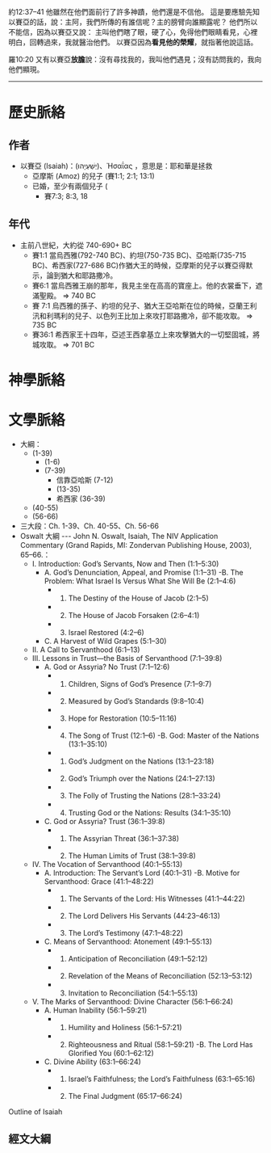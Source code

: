 約12:37–41 他雖然在他們面前行了許多神蹟，他們還是不信他。 這是要應驗先知以賽亞的話，說：主阿，我們所傳的有誰信呢？主的膀臂向誰顯露呢？ 他們所以不能信，因為以賽亞又說： 主叫他們瞎了眼，硬了心，免得他們眼睛看見，心裡明白，回轉過來，我就醫治他們。 以賽亞因為**看見他的榮耀**，就指著他說這話。 

羅10:20 又有以賽亞**放膽**說：沒有尋找我的，我叫他們遇見；沒有訪問我的，我向他們顯現。 

---

# 歷史脈絡
## 作者
- 以賽亞 (Isaiah)：(יְשַׁעְיָהוּ)、Ἠσαΐας ，意思是：耶和華是拯救
	- 亞摩斯 (Amoz) 的兒子 (賽1:1; 2:1; 13:1)
	- 已婚，至少有兩個兒子 (
		- 賽7:3; 8:3, 18

## 年代
- 主前八世紀，大約從 740-690+ BC
	- 賽1:1 當烏西雅(792-740 BC)、約坦(750-735 BC)、亞哈斯(735-715 BC)、希西家(727-686 BC)作猶大王的時候，亞摩斯的兒子以賽亞得默示，論到猶大和耶路撒冷。
	- 賽6:1 當烏西雅王崩的那年，我見主坐在高高的寶座上。他的衣裳垂下，遮滿聖殿。 => 740 BC
	- 賽 7:1 烏西雅的孫子、約坦的兒子、猶大王亞哈斯在位的時候，亞蘭王利汛和利瑪利的兒子、以色列王比加上來攻打耶路撒冷，卻不能攻取。 => 735 BC
	- 賽36:1 希西家王十四年，亞述王西拿基立上來攻擊猶大的一切堅固城，將城攻取。 => 701 BC


# 神學脈絡
# 文學脈絡
- 大綱：
	- (1-39)
		- (1-6)
		- (7-39)
			- 信靠亞哈斯 (7-12)
			- (13-35)
			- 希西家 (36-39)
	- (40-55)
	- (56-66)
- 三大段：Ch. 1-39、Ch. 40-55、Ch. 56-66
-  Oswalt 大綱 --- John N. Oswalt, Isaiah, The NIV Application Commentary (Grand Rapids, MI: Zondervan Publishing House, 2003), 65–66.：
	- I. Introduction: God’s Servants, Now and Then (1:1–5:30)
		- A. God’s Denunciation, Appeal, and Promise (1:1–31)
		-B. The Problem: What Israel Is Versus What She Will Be (2:1–4:6)
			- 1. The Destiny of the House of Jacob (2:1–5)
			- 2. The House of Jacob Forsaken (2:6–4:1)
			- 3. Israel Restored (4:2–6)
		- C. A Harvest of Wild Grapes (5:1–30)
	- II. A Call to Servanthood (6:1–13)
	- III. Lessons in Trust—the Basis of Servanthood (7:1–39:8)
		- A. God or Assyria? No Trust (7:1–12:6)
			- 1. Children, Signs of God’s Presence (7:1–9:7)
			- 2. Measured by God’s Standards (9:8–10:4)
			- 3. Hope for Restoration (10:5–11:16)
			- 4. The Song of Trust (12:1–6)
		-B. God: Master of the Nations (13:1–35:10)
			- 1. God’s Judgment on the Nations (13:1–23:18)
			- 2. God’s Triumph over the Nations (24:1–27:13)
			- 3. The Folly of Trusting the Nations (28:1–33:24)
			- 4. Trusting God or the Nations: Results (34:1–35:10)
		- C. God or Assyria? Trust (36:1–39:8)
			- 1. The Assyrian Threat (36:1–37:38)
			- 2. The Human Limits of Trust (38:1–39:8)
	- IV. The Vocation of Servanthood (40:1–55:13)
		- A. Introduction: The Servant’s Lord (40:1–31)
		-B. Motive for Servanthood: Grace (41:1–48:22)
			- 1. The Servants of the Lord: His Witnesses (41:1–44:22)
			- 2. The Lord Delivers His Servants (44:23–46:13)
			- 3. The Lord’s Testimony (47:1–48:22)
		- C. Means of Servanthood: Atonement (49:1–55:13)
			- 1. Anticipation of Reconciliation (49:1–52:12)
			- 2. Revelation of the Means of Reconciliation (52:13–53:12)
			- 3. Invitation to Reconciliation (54:1–55:13)
	- V. The Marks of Servanthood: Divine Character (56:1–66:24)
		- A. Human Inability (56:1–59:21)
			- 1. Humility and Holiness (56:1–57:21)
			- 2. Righteousness and Ritual (58:1–59:21)
		-B. The Lord Has Glorified You (60:1–62:12)
		- C. Divine Ability (63:1–66:24)
			- 1. Israel’s Faithfulness; the Lord’s Faithfulness (63:1–65:16)
			- 2. The Final Judgment (65:17–66:24)





Outline of Isaiah


## 經文大綱